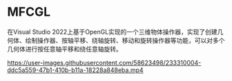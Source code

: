 # MFCGL
在Visual Studio 2022上基于OpenGL实现的一个三维物体操作器，实现了创建几何体、绘制操作器、按轴平移、绕轴旋转、移动和旋转操作器等功能，可以对多个几何体进行按任意轴平移和绕任意轴旋转。

https://user-images.githubusercontent.com/58623498/233310004-ddc5a559-47b1-410b-b11a-18228a848eba.mp4
